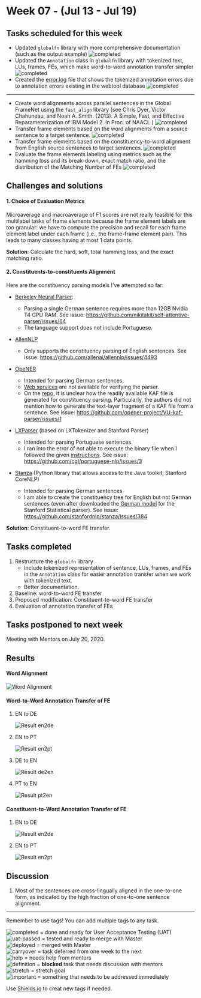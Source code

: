 # Week 07 - (Jul 13 - Jul 19)

## Tasks scheduled for this week
- Updated `globalfn` library with more comprehensive documentation (such as the output example) ![completed](https://img.shields.io/static/v1?label=&message=completed&color=green)
- Updated the `Annotation` class in `globalfn` library with tokenized text, LUs, frames, FEs, which make word-to-word annotation transfer simpler ![completed](https://img.shields.io/static/v1?label=&message=completed&color=green)
- Created the [error.log](https://github.com/FrameNetBrasil/webtool/blob/gsoc2020_1/globalfn/_extractions/error.log) file that shows the tokenized annotation errors due to annotation errors existing in the webtool database ![completed](https://img.shields.io/static/v1?label=&message=completed&color=green)
---
- Create word alignments across parallel sentences in the Global FrameNet using the `fast_align` library (see Chris Dyer, Victor Chahuneau, and Noah A. Smith. (2013). A Simple, Fast, and Effective Reparameterization of IBM Model 2. In Proc. of NAACL.) ![completed](https://img.shields.io/static/v1?label=&message=completed&color=green)
- Transfer frame elements based on the word alignments from a source sentence to a target sentence. ![completed](https://img.shields.io/static/v1?label=&message=completed&color=green)
- Transfer frame elements based on the constituency-to-word alignment from English source sentences to target sentences. ![completed](https://img.shields.io/static/v1?label=&message=completed&color=green)
- Evaluate the frame elements labeling using metrics such as the hamming loss and its break-down, exact match ratio, and the distribution of the Matching Number of FEs ![completed](https://img.shields.io/static/v1?label=&message=completed&color=green)


## Challenges and solutions
#### 1. Choice of Evaluation Metrics

Microaverage and macroaverage of F1 scores are not really feasible for this multilabel tasks of frame elements because the frame element labels are too granular: we have to compute the precision and recall for each frame element label under each frame (i.e., the frame-frame element pair). This leads to many classes having at most 1 data points.

**Solution**: Calculate the hard, soft, total hamming loss, and the exact matching ratio. 

#### 2. Constituents-to-constituents Alignment
Here are the constituency parsing models I've attempted so far:
- [Berkeley Neural Parser](https://github.com/nikitakit/self-attentive-parser):
    - Parsing a single German sentence requires more than 12GB Nvidia T4 GPU RAM. See issue: https://github.com/nikitakit/self-attentive-parser/issues/64
    - The language support does not include Portuguese.

- [AllenNLP](https://github.com/allenai/allennlp)
    - Only supports the constituency parsing of English sentences. See issue: https://github.com/allenai/allennlp/issues/4493

- [OpeNER](https://www.opener-project.eu/)
    - Intended for parsing German sentences.
    - [Web services](http://opener.olery.com/constituent-parser) are not available for verifying the parser.
    - On the [repo](https://github.com/opener-project/constituent-parser), it is unclear how the readily available KAF file is generated for constituency parsing. Particularly, the authors did not mention how to generate the text-layer fragment of a KAF file from a sentence. See issue: https://github.com/opener-project/VU-kaf-parser/issues/1 
    

- [LXParser](http://lxcenter.di.fc.ul.pt/tools/en/LXParserEN.html) (based on LXTokenizer and Stanford Parser)
    - Intended for parsing Portuguese sentences.
    - I ran into the error of not able to execute the binary file when I followed the given [instructions](https://github.com/cgl/portuguese-nlp/blob/master/docs/parse.md). See issue: https://github.com/cgl/portuguese-nlp/issues/3
    

- [Stanza](https://stanfordnlp.github.io/stanza/corenlp_client.html) (Python library that allows access to the Java toolkit, Stanford CoreNLP)
    - Intended for parsing German sentences
    - I am able to create the constituency tree for English but not German sentences (even after downloaded the [German model](https://nlp.stanford.edu/software/lex-parser.html#Download) for the Stanford Statistical parser). See issue: https://github.com/stanfordnlp/stanza/issues/384

**Solution**: Constituent-to-word FE transfer.


## Tasks completed
1. Restructure the `globalfn` library 
    - Include tokenized representation of sentence, LUs, frames, and FEs in the `Annotation` class for easier annotation transfer when we work with tokenized text.
    - Better documentation.
2. Baseline: word-to-word FE transfer
3. Proposed modification: Constituent-to-word FE transfer
4. Evaluation of annotation transfer of FEs

## Tasks postponed to next week
Meeting with Mentors on July 20, 2020.

## Results
#### Word Alignment
![Word Alignment](https://github.com/FrameNetBrasil/webtool/blob/gsoc2020_1/GSoC2020/weekly_reports/assets/word_alignment.png)

#### Word-to-Word Annotation Transfer of FE
1. EN to DE

   ![Result en2de](https://github.com/FrameNetBrasil/webtool/blob/gsoc2020_1/GSoC2020/weekly_reports/assets/w2w_en2de.png)
    
2. EN to PT
    
    ![Result en2pt](https://github.com/FrameNetBrasil/webtool/blob/gsoc2020_1/GSoC2020/weekly_reports/assets/w2w_en2pt.png)

3. DE to EN

    ![Result de2en](https://github.com/FrameNetBrasil/webtool/blob/gsoc2020_1/GSoC2020/weekly_reports/assets/w2w_de2en.png)

4. PT to EN

    ![Result pt2en](https://github.com/FrameNetBrasil/webtool/blob/gsoc2020_1/GSoC2020/weekly_reports/assets/w2w_pt2en.png)

#### Constituent-to-Word Annotation Transfer of FE
1. EN to DE
    
    ![Result en2de](https://github.com/FrameNetBrasil/webtool/blob/gsoc2020_1/GSoC2020/weekly_reports/assets/c2w_en2de.png)
    
2. EN to PT

    ![Result en2pt](https://github.com/FrameNetBrasil/webtool/blob/gsoc2020_1/GSoC2020/weekly_reports/assets/c2w_en2pt.png)


## Discussion
1. Most of the sentences are cross-lingually aligned in the one-to-one form, as indicated by the high fraction of one-to-one sentence alignment.

---
Remember to use tags! You can add multiple tags to any task.

![completed](https://img.shields.io/static/v1?label=&message=completed&color=green) = done and ready for User Acceptance Testing (UAT)<br>
![uat-passed](https://img.shields.io/static/v1?label=UAT&message=passed&color=success) = tested and ready to merge with Master<br>
![deployed](https://img.shields.io/static/v1?label=&message=deployed&color=success) = merged with Master<br>
![carryover](https://img.shields.io/static/v1?label=&message=carryover&color=yellow) = task deferred from one week to the next<br>
![help](https://img.shields.io/static/v1?label=&message=need_help&color=blue) = needs help from mentors<br>
![definition](https://img.shields.io/static/v1?label=&message=needs_definition&color=orange) = **blocked** task that needs discussion with mentors<br>
![stretch](https://img.shields.io/static/v1?label=&message=stretch&color=orange) = stretch goal <br>
![important](https://img.shields.io/static/v1?label=&message=important&color=red) = something that needs to be addressed immediately<br>


Use [Shields.io](https://shields.io) to creat new tags if needed.

